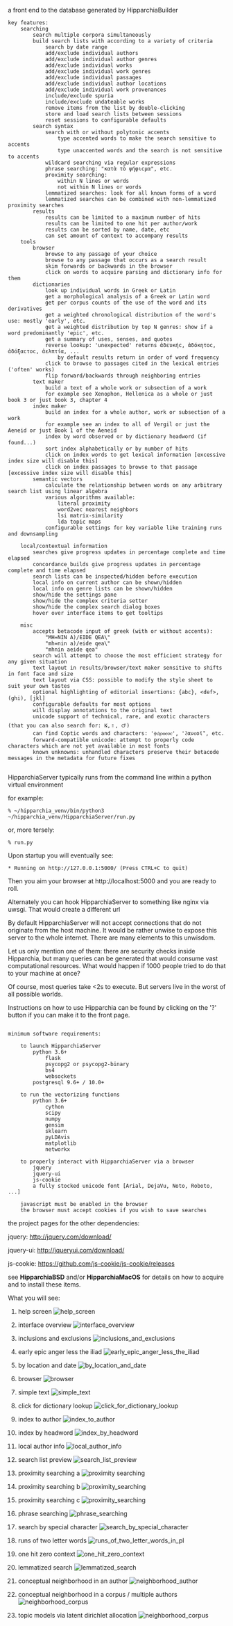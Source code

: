 a front end to the database generated by HipparchiaBuilder

```
key features:
	searching
		search multiple corpora simultaneously
		build search lists with according to a variety of criteria
		    search by date range
			add/exclude individual authors
			add/exclude individual author genres
			add/exclude individual works
			add/exclude individual work genres
			add/exclude individual passages
			add/exclude individual author locations
			add/exclude individual work provenances
			include/exclude spuria
			include/exclude undateable works
			remove items from the list by double-clicking
			store and load search lists between sessions
			reset sessions to configurable defaults
		search syntax
			search with or without polytonic accents
    			type accented words to make the search sensitive to accents
    			type unaccented words and the search is not sensitive to accents
			wildcard searching via regular expressions
			phrase searching: "κατὰ τὸ ψήφιϲμα", etc.
			proximity searching:
				within N lines or words
				not within N lines or words
			lemmatized searches: look for all known forms of a word
			lemmatized searches can be combined with non-lemmatized proximity searches
		results
			results can be limited to a maximum number of hits
			results can be limited to one hit per author/work
			results can be sorted by name, date, etc
			can set amount of context to accompany results
	tools
		browser
			browse to any passage of your choice
			browse to any passage that occurs as a search result
			skim forwards or backwards in the browser
			click on words to acquire parsing and dictionary info for them
		dictionaries
			look up individual words in Greek or Latin
			get a morphological analysis of a Greek or Latin word
			get per corpus counts of the use of the word and its derivatives
			get a weighted chronological distribution of the word's use: mostly 'early', etc.
			get a weighted distribution by top N genres: show if a word predominantly 'epic', etc.
			get a summary of uses, senses, and quotes
			reverse lookup: 'unexpected' returns ἀδευκήϲ, ἀδόκητοϲ, ἀδόξαϲτοϲ, ἀελπτία, ...
			    by default results return in order of word frequency
			click to browse to passages cited in the lexical entries ('often' works)
			flip forward/backwards through neighboring entries
		text maker
			build a text of a whole work or subsection of a work
			for example see Xenophon, Hellenica as a whole or just book 3 or just book 3, chapter 4
		index maker
			build an index for a whole author, work or subsection of a work
			for example see an index to all of Vergil or just the Aeneid or just Book 1 of the Aeneid
			index by word observed or by dictionary headword (if found...)
			sort index alphabetically or by number of hits
			click on index words to get lexical information [excessive index size will disable this]
			click on index passages to browse to that passage [excessive index size will disable this]
		semantic vectors
		    calculate the relationship between words on any arbitrary search list using linear algebra
		    various algorithms available:
		        literal proximity
		        word2vec nearest neighbors
		        lsi matrix-similarity
		        lda topic maps
		    configurable settings for key variable like training runs and downsampling

	local/contextual information
	    searches give progress updates in percentage complete and time elapsed
	    concordance builds give progress updates in percentage complete and time elapsed
	    search lists can be inspected/hidden before execution
	    local info on current author can be shown/hidden
	    local info on genre lists can be shown/hidden
	    show/hide the settings pane
	    show/hide the complex criteria setter
	    show/hide the complex search dialog boxes
	    hover over interface items to get tooltips

	misc
	    accepts betacode input of greek (with or without accents):
	        "MH=NIN A)/EIDE QEA\"
	        "mh=nin a)/eide qea\"
	        "mhnin aeide qea"
	    search will attempt to choose the most efficient strategy for any given situation
		text layout in results/browser/text maker sensitive to shifts in font face and size
	    text layout via CSS: possible to modify the style sheet to suit your own tastes
	    optional highlighting of editorial insertions: {abc}, <def>, (ghi), [jkl]
	    configurable defaults for most options
	    will display annotations to the original text
	    unicode support of technical, rare, and exotic characters (that you can also search for: 𐆂,𐄒, 🜚)
	    can find Coptic words and characters: 'ⲫⲓⲗⲟⲑⲉⲟⲥ', 'ϩανϭοϊ̈', etc.
	    forward-compatible unicode: attempt to properly code characters which are not yet available in most fonts
	    known unknowns: unhandled characters preserve their betacode messages in the metadata for future fixes


```

HipparchiaServer typically runs from the command line within a python virtual environment

for example:

    % ~/hipparchia_venv/bin/python3 ~/hipparchia_venv/HipparchiaServer/run.py

or, more tersely:

    % run.py

Upon startup you will eventually see:

    * Running on http://127.0.0.1:5000/ (Press CTRL+C to quit)

Then you aim your browser at http://localhost:5000 and you are ready to roll.

Alternately you can hook HipparchiaServer to something like nginx via uwsgi. That would create a different url

By default HipparchiaServer will not accept connections that do not originate from the host machine. It would be rather
unwise to expose this server to the whole internet. There are many elements to this unwisdom.

Let us only mention one of them: there are security checks inside Hipparchia, but many queries can be generated that would
consume vast computational resources. What would happen if 1000 people tried to do that to your machine at once?

Of course, most queries take <2s to execute. But servers live in the worst of all possible worlds.

Instructions on how to use Hipparchia can be found by clicking on the '?' button if you can make it to the front page.

```

minimum software requirements:

    to launch HipparchiaServer
        python 3.6+
            flask
            psycopg2 or psycopg2-binary
            bs4
            websockets
        postgresql 9.6+ / 10.0+

    to run the vectorizing functions
        python 3.6+
            cython
            scipy
            numpy
            gensim
            sklearn
            pyLDAvis
            matplotlib
            networkx

    to properly interact with HipparchiaServer via a browser
        jquery
        jquery-ui
        js-cookie
        a fully stocked unicode font [Arial, DejaVu, Noto, Roboto, ...]

    javascript must be enabled in the browser
    the browser must accept cookies if you wish to save searches

```

the project pages for the other dependencies:

jquery:
    http://jquery.com/download/

jquery-ui:
    http://jqueryui.com/download/

js-cookie:
    https://github.com/js-cookie/js-cookie/releases

see **HipparchiaBSD** and/or **HipparchiaMacOS** for details on how to acquire and to install these items.


What you will see:
1. help screen
![help_screen](screenshots/00_help_screen.png)

1. interface overview
![interface_overview](screenshots/01_interface_overview.png)

1. inclusions and exclusions
![inclusions_and_exclusions](screenshots/02_inclusions_and_exclusions.png)

1. early epic anger less the iliad
![early_epic_anger_less_the_iliad](screenshots/03_early_epic_anger_less_the_iliad.png)

1. by location and date
![by_location_and_date](screenshots/04_by_location_and_date.png)

1. browser
![browser](screenshots/05_browser.png)

1. simple text
![simple_text](screenshots/06_simple_text.png)

1. click for dictionary lookup
![click_for_dictionary_lookup](screenshots/07_click_for_dictionary_lookup.png)

1. index to author
![index_to_author](screenshots/08_index_to_author.png)

1. index by headword
![index_by_headword](screenshots/09_index_by_headword.png)

1. local author info
![local_author_info](screenshots/10_local_author_info.png)

1. search list preview
![search_list_preview](screenshots/11_search_list_preview.png)

1. proximity searching a
![proximity searching](screenshots/12_proximity_searching.png)

1. proximity searching b
![proximity_searching](screenshots/13_proximity_searching.png)

1. proximity searching c
![proximity_searching](screenshots/14_proximity_searching.png)

1. phrase searching
![phrase_searching](screenshots/15_phrase_searching.png)

1. search by special character
![search_by_special_character](screenshots/16_search_by_special_character.png)

1. runs of two letter words
![runs_of_two_letter_words_in_pl](screenshots/17_runs_of_two_letter_words_in_pl.png)

1. one hit zero context
![one_hit_zero_context](screenshots/18_one_hit_zero_context.png)

1. lemmatized search
![lemmatized_search](screenshots/19_lemmatized_search.png)

1. conceptual neighborhood in an author
![neighborhood_author](screenshots/20_heurisko_in_plato.png)

1. conceptual neighborhood in a corpus / multiple authors
![neighborhood_corpus](screenshots/21_gladiators.png)

1. topic models via latent dirichlet allocation
![neighborhood_corpus](screenshots/22_lda_topics.png)
